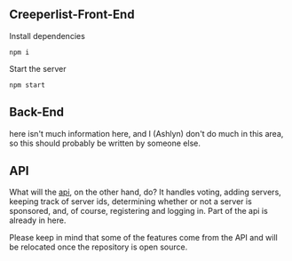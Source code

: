 ## Creeperlist-Front-End


Install dependencies

```
npm i
```

Start the server

```
npm start
```

## Back-End 

here isn't much information here, and I (Ashlyn) don't do much in this area, so this should probably be written by someone else. 

## API

What will the [api](https://github.com/FeestCoders/creeperlist-api), on the other hand, do? It handles voting, adding servers, keeping track of server ids, determining whether or not a server is sponsored, and, of course, registering and logging in. Part of the api is already in here.

Please keep in mind that some of the features come from the API and will be relocated once the repository is open source. 